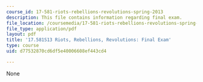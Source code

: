 ```yaml
---
course_id: 17-581-riots-rebellions-revolutions-spring-2013
description: This file contains information regarding final exam.
file_location: /coursemedia/17-581-riots-rebellions-revolutions-spring-2013/d77532870cd6df5e40006608ef443cd4_MIT17_581S13_FinalExam.pdf
file_type: application/pdf
layout: pdf
title: '17.581S13 Riots, Rebellions, Revolutions: Final Exam'
type: course
uid: d77532870cd6df5e40006608ef443cd4

---
```

None